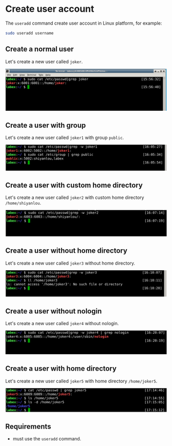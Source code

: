 # Create user account

The `useradd` command create user account in Linux platform, for example:

```bash
sudo useradd username
```

## Create a normal user

Let's create a new user called `joker`.

![challenge-account-management-1-1](./assets/challenge-account-management-1-1.png)

## Create a user with group

Let's create a new user called `joker1` with group `public`.

![challenge-account-management-1-2](./assets/challenge-account-management-1-2.png)

## Create a user with custom home directory

Let's create a new user called `joker2` with custom home directory `/home/shiyanlou`.

![challenge-account-management-1-3](./assets/challenge-account-management-1-3.png)

## Create a user without home directory

Let's create a new user called `joker3` without home directory.

![challenge-account-management-1-4](./assets/challenge-account-management-1-4.png)

## Create a user without nologin

Let's create a new user called `joker4` without nologin.

![challenge-account-management-1-5](./assets/challenge-account-management-1-5.png)

## Create a user with home directory

Let's create a new user called `joker5` with home directory `/home/joker5`.

![challenge-account-management-1-6](./assets/challenge-account-management-1-6.png)

## Requirements

- must use the `useradd` command.
